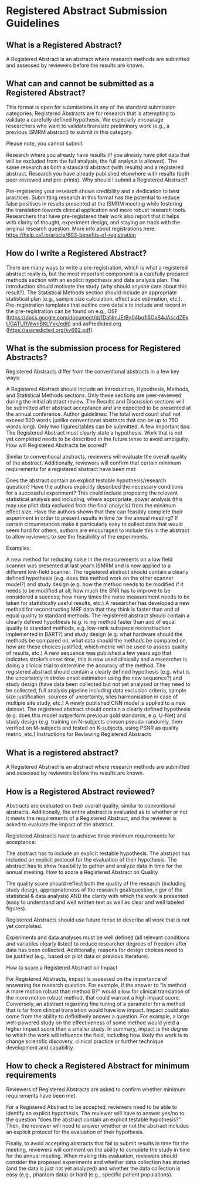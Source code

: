 # Registered Abstract Submission Guidelines

## What is a Registered Abstract?  

A Registered Abstract is an abstract where research methods are submitted and assessed by reviewers before the results are known.

## What can and cannot be submitted as a Registered Abstract?

This format is open for submissions in any of the standard submission categories. Registered Abstracts are for research that is attempting to validate a carefully defined hypothesis. We especially encourage researchers who want to validate/translate preliminary work (e.g., a previous ISMRM abstract) to submit in this category.

Please note, you cannot submit:

Research where you already have results (if you already have pilot data that will be excluded from the full analysis, the full analysis is allowed).
The same research as both a standard abstract (with results) and a registered abstract.
Research you have already published elsewhere with results (both peer-reviewed and pre-prints).
Why should I submit a Registered Abstract?

Pre-registering your research shows credibility and a dedication to best practices. Submitting research in this format has the potential to reduce false positives in results presented at the ISMRM meeting while fostering the translation towards clinical application and more robust research tools. Researchers that have pre-registered their work also report that it helps with clarity of thought, experiment design, and staying on track with the original research question. More info about registrations here: https://help.osf.io/article/603-benefits-of-registration

## How do I write a Registered Abstract?

There are many ways to write a pre-registration, which is what a registered abstract really is, but the most important component is a carefully prepared methods section with an explicit hypothesis and data analysis plan. The introduction should motivate the study (why should anyone care about this result?). The Statistical Methods section should include an appropriate statistical plan (e.g., sample size calculation, effect size estimation, etc.). Pre-registration templates that outline core details to include and record in the pre-registration can be found on e.g., OSF (https://docs.google.com/document/d/1DaNmJEtBy04bq1l5OxS4JAscdZEkUGATURWwnBKLYxk/edit) and asPredicted.org (https://aspredicted.org/kv692.pdf).

## What is the submission process for Registered Abstracts?

Registered Abstracts differ from the conventional abstracts in a few key ways:

A Registered Abstract should include an Introduction, Hypothesis, Methods, and Statistical Methods sections.
Only these sections are peer-reviewed during the initial abstract review.
The Results and Discussion sections will be submitted after abstract acceptance and are expected to be presented at the annual conference.
Author guidelines:
The total word count shall not exceed 500 words (unlike conventional abstracts that can be up to 750 words long).
Only two figures/tables can be submitted.
A few important tips:
The Registered Abstract must clearly state a hypothesis.
Work that is not yet completed needs to be described in the future tense to avoid ambiguity.
How will Registered Abstracts be scored?

Similar to conventional abstracts, reviewers will evaluate the overall quality of the abstract. Additionally, reviewers will confirm that certain minimum requirements for a registered abstract have been met:

Does the abstract contain an explicit testable hypothesis/research question?
Have the authors explicitly described the necessary conditions for a successful experiment? This could include proposing the relevant statistical analysis and including, where appropriate, power analysis (this may use pilot data excluded from the final analysis) from the minimum effect size.
Have the authors shown that they can feasibly complete their experiment in order to present results in time for the annual meeting? If certain circumstances make it particularly easy to collect data that would seem hard for others, authors are encouraged to include this in the abstract to allow reviewers to see the feasibility of the experiments.  

Examples:

A new method for reducing noise in the measurements on a low field scanner was presented at last year’s ISMRM and is now applied to a different low-field scanner. The registered abstract should contain a clearly defined hypothesis (e.g. does this method work on the other scanner model?) and study design (e.g. how the method needs to be modified if it needs to be modified at all; how much the SNR has to improve to be considered a success; how many times the noise measurement needs to be taken for statistically useful results, etc.)
A researcher has developed a new method for reconstructing MRF data that they think is faster than and of equal quality to standard methods. The registered abstract should contain a clearly defined hypothesis (e.g. is my method faster than and of equal quality to standard methods, e.g. low-rank subspace reconstruction implemented in BART?) and study design (e.g. what hardware should the methods be compared on, what data should the methods be compared on, how are these choices justified, which metric will be used to assess quality of results, etc.)
A new sequence was published a few years ago that indicates stroke’s onset time, this is now used clinically and a researcher is doing a clinical trial to determine the accuracy of the method. The registered abstract should contain a clearly defined hypothesis (e.g. what is the uncertainty in stroke onset estimation using the new sequence?) and study design (have data been collected but not yet analysed or they need to be collected, full analysis pipeline including data exclusion criteria, sample size justification, sources of uncertainty, sites harmonisation in case of multiple site study, etc.)
A newly published CNN model is applied to a new dataset. The registered abstract should contain a clearly defined hypothesis (e.g. does this model outperform previous gold standards, e.g. U-Net) and study design (e.g. training on N-subjects chosen pseudo-randomly, then verified on M-subjects and tested on K-subjects, using PSNR as quality metric, etc.)
Instructions for Reviewing Registered Abstracts

## What is a registered abstract?

A Registered Abstract is an abstract where research methods are submitted and assessed by reviewers before the results are known.

## How is a Registered Abstract reviewed?

Abstracts are evaluated on their overall quality, similar to conventional abstracts. Additionally, the entire abstract is evaluated as to whether or not it meets the requirements of a Registered Abstract, and the reviewer is asked to evaluate the impact of the abstract.

Registered Abstracts have to achieve three minimum requirements for acceptance:

The abstract has to include an explicit testable hypothesis.
The abstract has included an explicit protocol for the evaluation of their hypothesis.
The abstract has to show feasibility to gather and analyze data in time for the annual meeting.
How to score a Registered Abstract on Quality

The quality score should reflect both the quality of the research (including study design, appropriateness of the research goal/question, rigor of the statistical & data analysis) AND the clarity with which the work is presented (easy to understand and well written text as well as clear and well labeled figures).

Registered Abstracts should use future tense to describe all work that is not yet completed.

Experiments and data analyses must be well defined (all relevant conditions and variables clearly listed) to reduce researcher degrees of freedom after data has been collected. Additionally, reasons for design choices need to be justified (e.g., based on pilot data or previous literature).

How to score a Registered Abstract on Impact

For Registered Abstracts, impact is assessed on the importance of answering the research question. For example, if the answer to “is method A more motion robust than method B?” would allow for clinical translation of the more motion robust method, that could warrant a high impact score. Conversely, an abstract regarding fine tuning of a parameter for a method that is far from clinical translation would have low impact. Impact could also come from the ability to definitively answer a question. For example, a large well-powered study on the effectiveness of some method would yield a higher impact score than a smaller study. In summary, impact is the degree to which the work will influence the field, including how likely the work is to change scientific discovery, clinical practice or further technique development and capability.

## How to check a Registered Abstract for minimum requirements

Reviewers of Registered Abstracts are asked to confirm whether minimum requirements have been met.

For a Registered Abstract to be accepted, reviewers need to be able to identify an explicit hypothesis. The reviewer will have to answer yes/no to the question “does the abstract contain an explicit testable hypothesis?”. Then, the reviewer will need to answer whether or not the abstract includes an explicit protocol for the evaluation of their hypothesis.

Finally, to avoid accepting abstracts that fail to submit results in time for the meeting, reviewers will comment on the ability to complete the study in time for the annual meeting. When making this evaluation, reviewers should consider the proposed experiments and whether data collection has started (and the data is just not yet analyzed) and whether the data collection is easy (e.g., phantom data) or hard (e.g., specific patient populations).